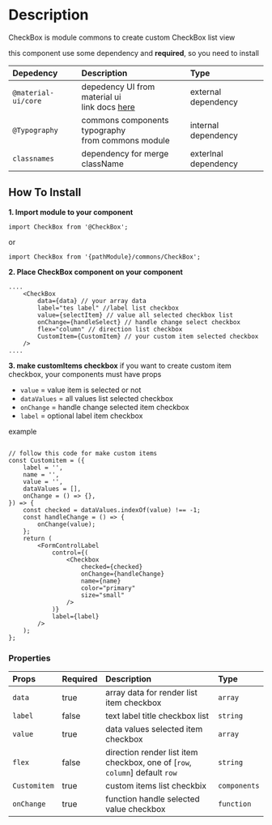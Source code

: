 # Description

CheckBox is module commons to create custom CheckBox list view

this component use some dependency and **required**, so you need to install

| Depedency   | Description | Type |
| :---        | :---        |:---  |
| `@material-ui/core` | depedency UI from material ui <br/> link docs [here](https://material-ui.com/getting-started/installation/)| external dependency |
| `@Typography` | commons components typography <br />from commons module | internal dependency |
| `classnames`   | dependency for merge className | exterlnal dependency |

## How To Install

**1. Import module to your component**
```node
import CheckBox from '@CheckBox';
```

or

```node
import CheckBox from '{pathModule}/commons/CheckBox';
```

**2. Place CheckBox component on your component**

```node
....
    <CheckBox
        data={data} // your array data
        label="tes label" //label list checkbox
        value={selectItem} // value all selected checkbox list
        onChange={handleSelect} // handle change select checkbox
        flex="column" // direction list checkbox
        CustomItem={CustomItem} // your custom item selected checkbox
    />
....
```

**3. make customItems checkbox**
if you want to create custom item checkbox, your components must have props
- `value` = value item is selected or not
- `dataValues` = all values list selected checkbox
- `onChange` = handle change selected item checkbox
- `label` = optional label item checkbox

example
```node

// follow this code for make custom items
const Customitem = ({
    label = '',
    name = '',
    value = '',
    dataValues = [],
    onChange = () => {},
}) => {
    const checked = dataValues.indexOf(value) !== -1;
    const handleChange = () => {
        onChange(value);
    };
    return (
        <FormControlLabel
            control={(
                <Checkbox
                    checked={checked}
                    onChange={handleChange}
                    name={name}
                    color="primary"
                    size="small"
                />
            )}
            label={label}
        />
    );
};

```

### Properties
| Props       | Required | Description | Type |
| :---        | :---     | :---        |:---  |
| `data`       | true    | array data for render list item checkbox | `array` |
| `label`       | false    | text label title checkbox list | `string` |
| `value`       | true    | data values selected item checkbox | `array` |
| `flex`       | false    | direction render list item checkbox, one of [`row`, `column`] default `row` | `string` |
| `Customitem`       | true    | custom items list checkbix| `components` |
| `onChange`       | true    | function handle selected value checkbox | `function` |
